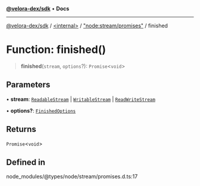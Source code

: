 [**@velora-dex/sdk**](../../../../README.md) • **Docs**

***

[@velora-dex/sdk](../../../../globals.md) / [\<internal\>](../../../README.md) / ["node:stream/promises"](../README.md) / finished

# Function: finished()

> **finished**(`stream`, `options`?): `Promise`\<`void`\>

## Parameters

• **stream**: [`ReadableStream`](../../../interfaces/ReadableStream.md) \| [`WritableStream`](../../../interfaces/WritableStream.md) \| [`ReadWriteStream`](../../../interfaces/ReadWriteStream.md)

• **options?**: [`FinishedOptions`](../interfaces/FinishedOptions.md)

## Returns

`Promise`\<`void`\>

## Defined in

node\_modules/@types/node/stream/promises.d.ts:17
